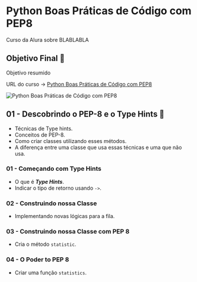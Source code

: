 # Python Boas Práticas de Código com PEP8

Curso da Alura sobre BLABLABLA

## Objetivo Final &#x1F3AF;

Objetivo resumido

URL do curso -> [Python Boas Práticas de Código com PEP8](https://cursos.alura.com.br/course/pep8-linters-python)

![Python Boas Práticas de Código com PEP8](https://www.alura.com.br/assets/api/share/curso-pep8-linters-python.png)

## 01 - Descobrindo o PEP-8 e o Type Hints &#x1F516;
* Técnicas de Type hints.
* Conceitos de PEP-8.
* Como criar classes utilizando esses métodos.
* A diferença entre uma classe que usa essas técnicas e uma que não usa.

### 01 - Começando com Type Hints
* O que é ***Type Hints***.
* Indicar o tipo de retorno usando `->`.

### 02 - Construindo nossa Classe
* Implementando novas lógicas para a fila.

### 03 - Construindo nossa Classe com PEP 8
* Cria o método `statistic`.

### 04 - O Poder to PEP 8
* Criar uma função `statistics`.